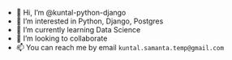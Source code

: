 - 👋 Hi, I’m @kuntal-python-django
- 👀 I’m interested in Python, Django, Postgres
- 🌱 I’m currently learning Data Science
- 💞️ I’m looking to collaborate
- 📫 You can reach me by email `kuntal.samanta.temp@gmail.com`

<!---
kuntal-python-django/kuntal-python-django is a ✨ special ✨ repository because its `README.md` (this file) appears on your GitHub profile.
You can click the Preview link to take a look at your changes.
--->
